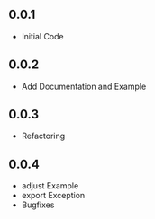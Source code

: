## 0.0.1

* Initial Code

## 0.0.2

* Add Documentation and Example

## 0.0.3

* Refactoring

## 0.0.4

* adjust Example
* export Exception
* Bugfixes